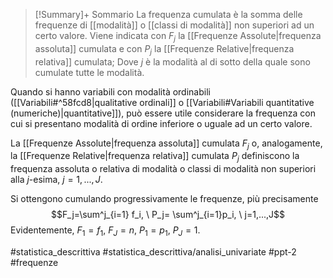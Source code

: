 >[!Summary]+ Sommario
>La frequenza cumulata è la somma delle frequenze di [[modalità]] o [[classi di modalità]] non superiori ad un certo valore.
>Viene indicata con $F_j$​ la [[Frequenze Assolute|frequenza assoluta]] cumulata e con $P_j$ la [[Frequenze Relative|frequenza relativa]] cumulata;
>Dove $j$ è la modalità al di sotto della quale sono cumulate tutte le modalità.

Quando si hanno variabili con modalità ordinabili ([[Variabili#^58fcd8|qualitative ordinali]] o [[Variabili#Variabili quantitative (numeriche)|quantitative]]), può essere utile considerare la frequenza con cui si presentano modalità di ordine inferiore o uguale ad un certo valore.

La [[Frequenze Assolute|frequenza assoluta]] cumulata $F_j$ o, analogamente, la [[Frequenze Relative|frequenza relativa]] cumulata $P_j$ definiscono la frequenza assoluta o relativa di modalità o classi di modalità non superiori alla $j$-esima, $j = 1, . . . , J$.

Si ottengono cumulando progressivamente le frequenze, più precisamente
$$F_j=\sum^j_{i=1} f_i, \ P_j= \sum^j_{i=1}p_i, \ j=1,...,J$$
Evidentemente, $F_1 = f_1,\ F_J = n,\ P_1=p_1,\ P_J=1$.

#statistica_descrittiva 
#statistica_descrittiva/analisi_univariate
#ppt-2 
#frequenze